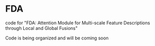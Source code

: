 # FDA
code for "FDA: Attention Module for Multi-scale Feature Descriptions through Local and Global Fusions"

Code is being organized and will be coming soon

